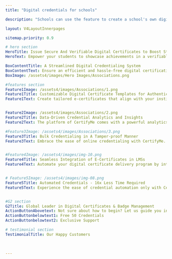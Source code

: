 ```yaml
---
title: "Digital credentials for schools"

description: "Schools can use the feature to create a school's own digital identity; this helps them build their brand and engage with potential students."

layout: V4LayoutInnerpages

sitemap.priority: 0.9

# hero section
HeroTitle: Issue Secure And Verifiable Digital Certificates to Boost Student Engagement
HeroText: Empower your students to showcase achievements in a verifiable manner to potential employers.

BoxContentTitle: A Streamlined Digital Credentialing System
BoxContentText: Ensure an efficient and hassle-free digital certification process for school students using the user-friendly platform of CertifyMe. Save time and administrative effort by automating your credentialing journey. Offer socially shareable, white-label friendly open badges for the best online exposure.
BoxImage: /assets4/images/Hero Images/Associations.png

#features section
Feature1Image: /assets4/images/Associations/1.png
Feature1Title: Customizable Digital Certificate Templates for Authentic Representation
Feature1Text: Create tailored e-certificates that align with your institute’s identity. You can start credential designing from scratch or choose from our template library. Add your logo, choose from a range of fonts and colors, and personalize the layout to match your taste and reflect professionalism & prestige.


Feature2Image: /assets4/images/Associations/2.png
Feature2Title: Data-Driven Credential Analytics and Insights
Feature2Text: The platform of CertifyMe comes with a powerful analytics guide to offer insights into student engagement, certificate issuance count, and verification activity. Track the progress of your credentialing program, evaluate the effectiveness of your courses, and make data-powered decisions to improve program outcomes.

#Feature3Image: /assets4/images/Associations/3.png
Feature3Title: Bulk Credentialing in A Tamper-proof Manner
Feature3Text: Embrace the ease of online credentialing with CertifyMe. Press a single button and automatically send your certificates & badges to all recipients. Simplify the process of providing a ‘seal of approval’ to learners & members to progress their careers.


#Feature4Image: /assets4/images/img-10.png
Feature4Title: Seamless Integration of E-Certificates in LMSs
Feature4Text: Automate your digital certificate delivery program by integrating us into your existing learning management systems following a no-code integration process. Effortlessly manage your recipient data without the worry of data theft.


# Feature5Image: /assets4/images/img-08.png
Feature5Title: Automated Credentials - 16x Less Time Required
Feature5Text: Experience the ease of credential automation only with CertifyMe. Quick delivery and tracking of as many credentials as you issue. Don’t be in the dark anymore about the future of credentials offered by you - track them down whenever you want, wherever you want.<br> Integrate us into your learning management system (LMSs) for a simplified yet effective credential management solution.


#G2 section
G2Title: Global Leader in Digital Certificates & Badge Management
ActionButtonAbovetext: Not sure about how to begin? Let us guide you in the right direction!
ActionButtonbelowtext1: Free 50 Credentials
ActionButtonbelowtext2: Exclusive Support

# testimonial section
TestimonialTitle: Our Happy Customers
                  
                  
                  
---
```

